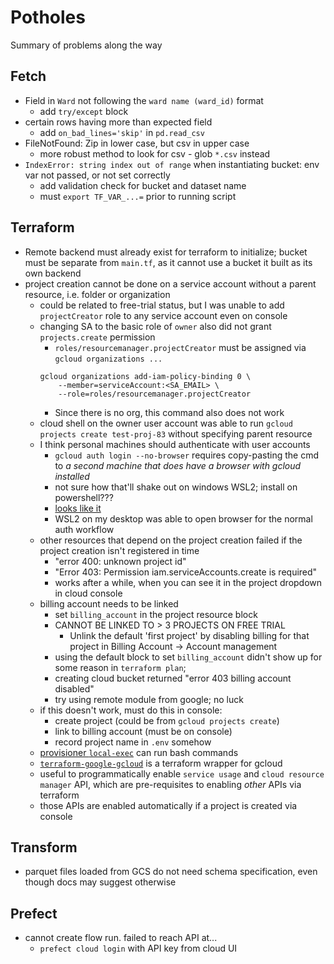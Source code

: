 # Potholes

Summary of problems along the way

## Fetch

- Field in `Ward` not following the `ward name (ward_id)` format
    - add `try/except` block
- certain rows having more than expected field
    - add `on_bad_lines='skip'` in `pd.read_csv`
- FileNotFound: Zip in lower case, but csv in upper case
    - more robust method to look for csv - glob `*.csv` instead
- `IndexError: string index out of range` when instantiating bucket: env var not passed, or not set correctly
    - add validation check for bucket and dataset name
    - must `export TF_VAR_...=` prior to running script

## Terraform

- Remote backend must already exist for terraform to initialize; bucket must be separate from `main.tf`, as it cannot use a bucket it built as its own backend
- project creation cannot be done on a service account without a parent resource, i.e. folder or organization
    - could be related to free-trial status, but I was unable to add `projectCreator` role to any service account even on console
    - changing SA to the basic role of `owner` also did not grant `projects.create` permission
        - `roles/resourcemanager.projectCreator` must be assigned via `gcloud organizations ...`
        ```
        gcloud organizations add-iam-policy-binding 0 \
            --member=serviceAccount:<SA_EMAIL> \
            --role=roles/resourcemanager.projectCreator
        ```
        - Since there is no org, this command also does not work
    - cloud shell on the owner user account was able to run `gcloud projects create test-proj-83` without specifying parent resource
    - I think personal machines should authenticate with user accounts
        - `gcloud auth login --no-browser` requires copy-pasting the cmd to *a second machine that does have a browser with gcloud installed*
        - not sure how that'll shake out on windows WSL2; install on powershell???
        - [looks like it](https://cloud.google.com/sdk/docs/install#windows)
        - WSL2 on my desktop was able to open browser for the normal auth workflow
    - other resources that depend on the project creation failed if the project creation isn't registered in time
        - "error 400: unknown project id"
        - "Error 403: Permission iam.serviceAccounts.create is required"
        - works after a while, when you can see it in the project dropdown in cloud console
    - billing account needs to be linked
        - set `billing_account` in the project resource block
        - CANNOT BE LINKED TO > 3 PROJECTS ON FREE TRIAL
            - Unlink the default 'first project' by disabling billing for that project in Billing Account -> Account management
        - using the default block to set `billing_account` didn't show up for some reason in `terraform plan`;
        - creating cloud bucket returned "error 403 billing account disabled"
        - try using remote module from google; no luck
    - if this doesn't work, must do this in console:
        - create project (could be from `gcloud projects create`)
        - link to billing account (must be on console)
        - record project name in `.env` somehow
    - [provisioner `local-exec`](https://developer.hashicorp.com/terraform/language/resources/provisioners/local-exec) can run bash commands
    - [`terraform-google-gcloud`](https://registry.terraform.io/modules/terraform-google-modules/gcloud/google/latest) is a terraform wrapper for gcloud
    - useful to programmatically enable `service usage` and `cloud resource manager` API, which are pre-requisites to enabling *other* APIs via terraform
    - those APIs are enabled automatically if a project is created via console

## Transform

- parquet files loaded from GCS do not need schema specification, even though docs may suggest otherwise

## Prefect

- cannot create flow run. failed to reach API at...
    - `prefect cloud login` with API key from cloud UI